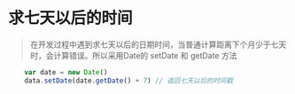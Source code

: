 # 求七天以后的时间

> 在开发过程中遇到求七天以后的日期时间，当普通计算距离下个月少于七天时，会计算错误。所以采用Date的 setDate 和 getDate 方法

```javascript
    var date = new Date()
    data.setDate(date.getDate() + 7) // 返回七天以后的时间戳
```